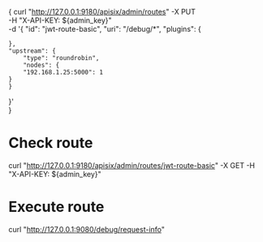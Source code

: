 {
curl "http://127.0.0.1:9180/apisix/admin/routes" -X PUT \
 -H "X-API-KEY: ${admin_key}" \
 -d '{
    "id": "jwt-route-basic",
    "uri": "/debug/*",
    "plugins": {
        
    },
    "upstream": {
        "type": "roundrobin",
        "nodes": {
        "192.168.1.25:5000": 1
    }
    }
}'  
}

# Check route
curl "http://127.0.0.1:9180/apisix/admin/routes/jwt-route-basic" -X GET -H "X-API-KEY: ${admin_key}"

# Execute route
curl "http://127.0.0.1:9080/debug/request-info"
